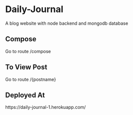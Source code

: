 # Daily-Journal
A blog website with node backend and mongodb database

<h2>Compose</h2>
Go to route /compose

<h2>To View Post</h2>
Go to route /{postname}


<h2>Deployed At</h2>
https://daily-journal-1.herokuapp.com/


